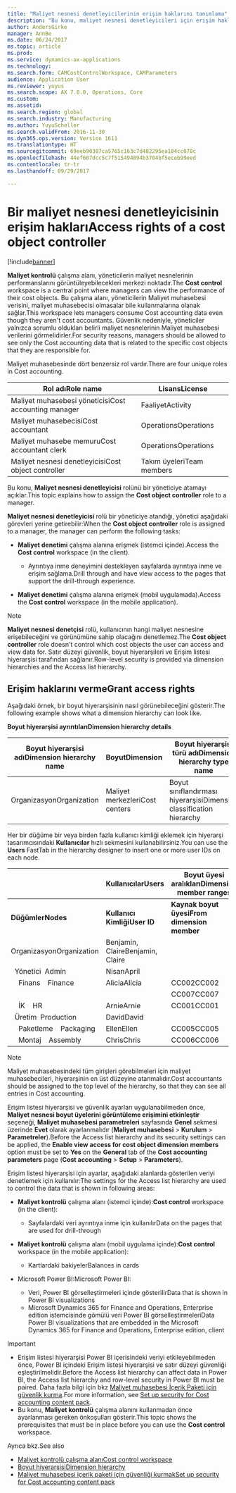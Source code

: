 ```yaml
---
title: "Maliyet nesnesi denetleyicilerinin erişim haklarını tanımlama"
description: "Bu konu, maliyet nesnesi denetleyicileri için erişim hakları hakkında bilgi sağlar."
author: AndersGirke
manager: AnnBe
ms.date: 06/24/2017
ms.topic: article
ms.prod: 
ms.service: dynamics-ax-applications
ms.technology: 
ms.search.form: CAMCostControlWorkspace, CAMParameters
audience: Application User
ms.reviewer: yuyus
ms.search.scope: AX 7.0.0, Operations, Core
ms.custom: 
ms.assetid: 
ms.search.region: global
ms.search.industry: Manufacturing
ms.author: YuyuScheller
ms.search.validFrom: 2016-11-30
ms.dyn365.ops.version: Version 1611
ms.translationtype: HT
ms.sourcegitcommit: 69eeb90387ca5765c163c7d482295ea104cc078c
ms.openlocfilehash: 44ef687dcc5c7f515494894b3784bf5eceb99eed
ms.contentlocale: tr-tr
ms.lasthandoff: 09/29/2017

---
```


# <a name="access-rights-of-a-cost-object-controller"></a><span data-ttu-id="551f1-103">Bir maliyet nesnesi denetleyicisinin erişim hakları</span><span class="sxs-lookup"><span data-stu-id="551f1-103">Access rights of a cost object controller</span></span>

[!include[banner](../includes/banner.md)]

<span data-ttu-id="551f1-104">**Maliyet kontrolü** çalışma alanı, yöneticilerin maliyet nesnelerinin performanslarını görüntüleyebilecekleri merkezi noktadır.</span><span class="sxs-lookup"><span data-stu-id="551f1-104">The **Cost control** workspace is a central point where managers can view the performance of their cost objects.</span></span> <span data-ttu-id="551f1-105">Bu çalışma alanı, yöneticilerin Maliyet muhasebesi verisini, maliyet muhasebecisi olmasalar bile kullanmalarına olanak sağlar.</span><span class="sxs-lookup"><span data-stu-id="551f1-105">This workspace lets managers consume Cost accounting data even though they aren't cost accountants.</span></span> <span data-ttu-id="551f1-106">Güvenlik nedeniyle, yöneticiler yalnızca sorumlu oldukları belirli maliyet nesnelerinin Maliyet muhasebesi verilerini görmelidirler.</span><span class="sxs-lookup"><span data-stu-id="551f1-106">For security reasons, managers should be allowed to see only the Cost accounting data that is related to the specific cost objects that they are responsible for.</span></span>

<span data-ttu-id="551f1-107">Maliyet muhasebesinde dört benzersiz rol vardır.</span><span class="sxs-lookup"><span data-stu-id="551f1-107">There are four unique roles in Cost accounting.</span></span>

| <span data-ttu-id="551f1-108">Rol adı</span><span class="sxs-lookup"><span data-stu-id="551f1-108">Role name</span></span>               | <span data-ttu-id="551f1-109">Lisans</span><span class="sxs-lookup"><span data-stu-id="551f1-109">License</span></span>      |
|-------------------------|--------------|
| <span data-ttu-id="551f1-110">Maliyet muhasebesi yöneticisi</span><span class="sxs-lookup"><span data-stu-id="551f1-110">Cost accounting manager</span></span> | <span data-ttu-id="551f1-111">Faaliyet</span><span class="sxs-lookup"><span data-stu-id="551f1-111">Activity</span></span>     |
| <span data-ttu-id="551f1-112">Maliyet muhasebecisi</span><span class="sxs-lookup"><span data-stu-id="551f1-112">Cost accountant</span></span>         | <span data-ttu-id="551f1-113">Operations</span><span class="sxs-lookup"><span data-stu-id="551f1-113">Operations</span></span>   |
| <span data-ttu-id="551f1-114">Maliyet muhasebe memuru</span><span class="sxs-lookup"><span data-stu-id="551f1-114">Cost accountant clerk</span></span>   | <span data-ttu-id="551f1-115">Operations</span><span class="sxs-lookup"><span data-stu-id="551f1-115">Operations</span></span>   |
| <span data-ttu-id="551f1-116">Maliyet nesnesi denetleyicisi</span><span class="sxs-lookup"><span data-stu-id="551f1-116">Cost object controller</span></span>  | <span data-ttu-id="551f1-117">Takım üyeleri</span><span class="sxs-lookup"><span data-stu-id="551f1-117">Team members</span></span> |

<span data-ttu-id="551f1-118">Bu konu, **Maliyet nesnesi denetleyicisi** rolünü bir yöneticiye atamayı açıklar.</span><span class="sxs-lookup"><span data-stu-id="551f1-118">This topic explains how to assign the **Cost object controller** role to a manager.</span></span>

<span data-ttu-id="551f1-119">**Maliyet nesnesi denetleyicisi** rolü bir yöneticiye atandığı, yönetici aşağıdaki görevleri yerine getirebilir:</span><span class="sxs-lookup"><span data-stu-id="551f1-119">When the **Cost object controller** role is assigned to a manager, the manager can perform the following tasks:</span></span>

- <span data-ttu-id="551f1-120">**Maliyet denetimi** çalışma alanına erişmek (istemci içinde).</span><span class="sxs-lookup"><span data-stu-id="551f1-120">Access the **Cost control** workspace (in the client).</span></span>

    - <span data-ttu-id="551f1-121">Ayrıntıya inme deneyimini destekleyen sayfalarda ayrıntıya inme ve erişim sağlama.</span><span class="sxs-lookup"><span data-stu-id="551f1-121">Drill through and have view access to the pages that support the drill-through experience.</span></span>

- <span data-ttu-id="551f1-122">**Maliyet denetimi** çalışma alanına erişmek (mobil uygulamada).</span><span class="sxs-lookup"><span data-stu-id="551f1-122">Access the **Cost control** workspace (in the mobile application).</span></span>

> [!NOTE]
> <span data-ttu-id="551f1-123">**Maliyet nesnesi denetçisi** rolü, kullanıcının hangi maliyet nesnesine erişebileceğini ve görünümüne sahip olacağını denetlemez.</span><span class="sxs-lookup"><span data-stu-id="551f1-123">The **Cost object controller** role doesn't control which cost objects the user can access and view data for.</span></span> <span data-ttu-id="551f1-124">Satır düzeyi güvenlik, boyut hiyerarşileri ve Erişim listesi hiyerarşisi tarafından sağlanır.</span><span class="sxs-lookup"><span data-stu-id="551f1-124">Row-level security is provided via dimension hierarchies and the Access list hierarchy.</span></span>

## <a name="grant-access-rights"></a><span data-ttu-id="551f1-125">Erişim haklarını verme</span><span class="sxs-lookup"><span data-stu-id="551f1-125">Grant access rights</span></span>
<span data-ttu-id="551f1-126">Aşağıdaki örnek, bir boyut hiyerarşisinin nasıl görünebileceğini gösterir.</span><span class="sxs-lookup"><span data-stu-id="551f1-126">The following example shows what a dimension hierarchy can look like.</span></span>

<span data-ttu-id="551f1-127">**Boyut hiyerarşisi ayrıntıları**</span><span class="sxs-lookup"><span data-stu-id="551f1-127">**Dimension hierarchy details**</span></span>

| <span data-ttu-id="551f1-128">Boyut hiyerarşisi adı</span><span class="sxs-lookup"><span data-stu-id="551f1-128">Dimension hierarchy name</span></span> | <span data-ttu-id="551f1-129">Boyut</span><span class="sxs-lookup"><span data-stu-id="551f1-129">Dimension</span></span>    | <span data-ttu-id="551f1-130">Boyut hiyerarşisi türü adı</span><span class="sxs-lookup"><span data-stu-id="551f1-130">Dimension hierarchy type name</span></span>      | <span data-ttu-id="551f1-131">Erişim listesi hiyerarşisi</span><span class="sxs-lookup"><span data-stu-id="551f1-131">Access list hierarchy</span></span> |
|--------------------------|--------------|------------------------------------|-----------------------|
| <span data-ttu-id="551f1-132">Organizasyon</span><span class="sxs-lookup"><span data-stu-id="551f1-132">Organization</span></span>             | <span data-ttu-id="551f1-133">Maliyet merkezleri</span><span class="sxs-lookup"><span data-stu-id="551f1-133">Cost centers</span></span> | <span data-ttu-id="551f1-134">Boyut sınıflandırması hiyerarşisi</span><span class="sxs-lookup"><span data-stu-id="551f1-134">Dimension classification hierarchy</span></span> | <span data-ttu-id="551f1-135">**Evet**</span><span class="sxs-lookup"><span data-stu-id="551f1-135">**Yes**</span></span>               |

<span data-ttu-id="551f1-136">Her bir düğüme bir veya birden fazla kullanıcı kimliği eklemek için hiyerarşi tasarımcısındaki **Kullanıcılar** hızlı sekmesini kullanabilirsiniz.</span><span class="sxs-lookup"><span data-stu-id="551f1-136">You can use the **Users** FastTab in the hierarchy designer to insert one or more user IDs on each node.</span></span>

|                                   | <span data-ttu-id="551f1-137">Kullanıcılar</span><span class="sxs-lookup"><span data-stu-id="551f1-137">Users</span></span>            | <span data-ttu-id="551f1-138">Boyut üyesi aralıkları</span><span class="sxs-lookup"><span data-stu-id="551f1-138">Dimension member ranges</span></span>   |                         |
|-----------------------------------|------------------|---------------------------|-------------------------|
| <span data-ttu-id="551f1-139">**Düğümler**</span><span class="sxs-lookup"><span data-stu-id="551f1-139">**Nodes**</span></span>                         | <span data-ttu-id="551f1-140">**Kullanıcı Kimliği**</span><span class="sxs-lookup"><span data-stu-id="551f1-140">**User ID**</span></span>      | <span data-ttu-id="551f1-141">**Kaynak boyut üyesi**</span><span class="sxs-lookup"><span data-stu-id="551f1-141">**From dimension member**</span></span> | <span data-ttu-id="551f1-142">**Hedef boyut üyesi**</span><span class="sxs-lookup"><span data-stu-id="551f1-142">**To dimension member**</span></span> |
| <span data-ttu-id="551f1-143">Organizasyon</span><span class="sxs-lookup"><span data-stu-id="551f1-143">Organization</span></span>                      | <span data-ttu-id="551f1-144">Benjamin, Claire</span><span class="sxs-lookup"><span data-stu-id="551f1-144">Benjamin, Claire</span></span> |                           |                         |
| <span data-ttu-id="551f1-145">&nbsp;&nbsp;Yönetici</span><span class="sxs-lookup"><span data-stu-id="551f1-145">&nbsp;&nbsp;Admin</span></span>                 | <span data-ttu-id="551f1-146">Nisan</span><span class="sxs-lookup"><span data-stu-id="551f1-146">April</span></span>            |                           |                         |
| <span data-ttu-id="551f1-147">&nbsp;&nbsp;&nbsp;&nbsp;Finans</span><span class="sxs-lookup"><span data-stu-id="551f1-147">&nbsp;&nbsp;&nbsp;&nbsp;Finance</span></span>   | <span data-ttu-id="551f1-148">Alicia</span><span class="sxs-lookup"><span data-stu-id="551f1-148">Alicia</span></span>           | <span data-ttu-id="551f1-149">CC002</span><span class="sxs-lookup"><span data-stu-id="551f1-149">CC002</span></span>                     | <span data-ttu-id="551f1-150">CC003</span><span class="sxs-lookup"><span data-stu-id="551f1-150">CC003</span></span>                   |
|                                   |                  | <span data-ttu-id="551f1-151">CC007</span><span class="sxs-lookup"><span data-stu-id="551f1-151">CC007</span></span>                     | <span data-ttu-id="551f1-152">CC007</span><span class="sxs-lookup"><span data-stu-id="551f1-152">CC007</span></span>                   |
| <span data-ttu-id="551f1-153">&nbsp;&nbsp;&nbsp;&nbsp;İK</span><span class="sxs-lookup"><span data-stu-id="551f1-153">&nbsp;&nbsp;&nbsp;&nbsp;HR</span></span>        | <span data-ttu-id="551f1-154">Arnie</span><span class="sxs-lookup"><span data-stu-id="551f1-154">Arnie</span></span>            | <span data-ttu-id="551f1-155">CC001</span><span class="sxs-lookup"><span data-stu-id="551f1-155">CC001</span></span>                     | <span data-ttu-id="551f1-156">CC001</span><span class="sxs-lookup"><span data-stu-id="551f1-156">CC001</span></span>                   |
| <span data-ttu-id="551f1-157">&nbsp;&nbsp;Üretim</span><span class="sxs-lookup"><span data-stu-id="551f1-157">&nbsp;&nbsp;Production</span></span>            | <span data-ttu-id="551f1-158">David</span><span class="sxs-lookup"><span data-stu-id="551f1-158">David</span></span>            |                           |                         |
| <span data-ttu-id="551f1-159">&nbsp;&nbsp;&nbsp;&nbsp;Paketleme</span><span class="sxs-lookup"><span data-stu-id="551f1-159">&nbsp;&nbsp;&nbsp;&nbsp;Packaging</span></span> | <span data-ttu-id="551f1-160">Ellen</span><span class="sxs-lookup"><span data-stu-id="551f1-160">Ellen</span></span>            | <span data-ttu-id="551f1-161">CC005</span><span class="sxs-lookup"><span data-stu-id="551f1-161">CC005</span></span>                     | <span data-ttu-id="551f1-162">CC005</span><span class="sxs-lookup"><span data-stu-id="551f1-162">CC005</span></span>                   |
| <span data-ttu-id="551f1-163">&nbsp;&nbsp;&nbsp;&nbsp;Montaj</span><span class="sxs-lookup"><span data-stu-id="551f1-163">&nbsp;&nbsp;&nbsp;&nbsp;Assembly</span></span>  | <span data-ttu-id="551f1-164">Chris</span><span class="sxs-lookup"><span data-stu-id="551f1-164">Chris</span></span>            | <span data-ttu-id="551f1-165">CC006</span><span class="sxs-lookup"><span data-stu-id="551f1-165">CC006</span></span>                     | <span data-ttu-id="551f1-166">CC006</span><span class="sxs-lookup"><span data-stu-id="551f1-166">CC006</span></span>                   |

> [!NOTE]
> <span data-ttu-id="551f1-167">Maliyet muhasebesindeki tüm girişleri görebilmeleri için maliyet muhasebecileri, hiyerarşinin en üst düzeyine atanmalıdır.</span><span class="sxs-lookup"><span data-stu-id="551f1-167">Cost accountants should be assigned to the top level of the hierarchy, so that they can see all entries in Cost accounting.</span></span>

<span data-ttu-id="551f1-168">Erişim listesi hiyerarşisi ve güvenlik ayarları uygulanabilmeden önce, **Maliyet nesnesi boyut üyelerini görüntüleme erişimini etkinleştir** seçeneği, **Maliyet muhasebesi parametreleri** sayfasında **Genel** sekmesi üzerinde **Evet** olarak ayarlanmalıdır (**Maliyet muhasebesi** > **Kurulum** > **Parametreler**).</span><span class="sxs-lookup"><span data-stu-id="551f1-168">Before the Access list hierarchy and its security settings can be applied, the **Enable view access for cost object dimension members** option must be set to **Yes** on the **General** tab of the **Cost accounting parameters** page (**Cost accounting** > **Setup** > **Parameters**).</span></span>

<span data-ttu-id="551f1-169">Erişim listesi hiyerarşisi için ayarlar, aşağıdaki alanlarda gösterilen veriyi denetlemek için kullanılır:</span><span class="sxs-lookup"><span data-stu-id="551f1-169">The settings for the Access list hierarchy are used to control the data that is shown in following areas:</span></span>

- <span data-ttu-id="551f1-170">**Maliyet kontrolü** çalışma alanı (istemci içinde):</span><span class="sxs-lookup"><span data-stu-id="551f1-170">**Cost control** workspace (in the client):</span></span>

    - <span data-ttu-id="551f1-171">Sayfalardaki veri ayrıntıya inme için kullanılır</span><span class="sxs-lookup"><span data-stu-id="551f1-171">Data on the pages that are used for drill-through</span></span>

- <span data-ttu-id="551f1-172">**Maliyet kontrolü** çalışma alanı (mobil uygulama içinde):</span><span class="sxs-lookup"><span data-stu-id="551f1-172">**Cost control** workspace (in the mobile application):</span></span>

    - <span data-ttu-id="551f1-173">Kartlardaki bakiyeler</span><span class="sxs-lookup"><span data-stu-id="551f1-173">Balances in cards</span></span>

- <span data-ttu-id="551f1-174">Microsoft Power BI:</span><span class="sxs-lookup"><span data-stu-id="551f1-174">Microsoft Power BI:</span></span>

    - <span data-ttu-id="551f1-175">Veri, Power BI görselleştirmeleri içinde gösterilir</span><span class="sxs-lookup"><span data-stu-id="551f1-175">Data that is shown in Power BI visualizations</span></span>
    - <span data-ttu-id="551f1-176">Microsoft Dynamics 365 for Finance and Operations, Enterprise edition istemcisinde gömülü veri Power BI görselleştirmeleri</span><span class="sxs-lookup"><span data-stu-id="551f1-176">Data Power BI visualizations that are embedded in the Microsoft Dynamics 365 for Finance and Operations, Enterprise edition, client</span></span>

> [!IMPORTANT]
> - <span data-ttu-id="551f1-177">Erişim listesi hiyerarşisi Power BI içerisindeki veriyi etkileyebilmeden önce, Power BI içindeki Erişim listesi hiyerarşisi ve satır düzeyi güvenliği eşleştirilmelidir.</span><span class="sxs-lookup"><span data-stu-id="551f1-177">Before the Access list hierarchy can affect data in Power BI, the Access list hierarchy and row-level security in Power BI must be paired.</span></span> <span data-ttu-id="551f1-178">Daha fazla bilgi için bkz [Maliyet muhasebesi İçerik Paketi için güvenlik kurma](../../dev-itpro/analytics/setup-security-cost-accounting-content-pack.md).</span><span class="sxs-lookup"><span data-stu-id="551f1-178">For more information, see [Set up security for Cost accounting content pack](../../dev-itpro/analytics/setup-security-cost-accounting-content-pack.md).</span></span>
> - <span data-ttu-id="551f1-179">Bu konu, **Maliyet kontrolü** çalışma alanını kullanmadan önce ayarlanması gereken önkoşulları gösterir.</span><span class="sxs-lookup"><span data-stu-id="551f1-179">This topic shows the prerequisites that must be in place before you can use the **Cost control** workspace.</span></span>

<span data-ttu-id="551f1-180">Ayrıca bkz.</span><span class="sxs-lookup"><span data-stu-id="551f1-180">See also</span></span>

- [<span data-ttu-id="551f1-181">Maliyet kontrolü çalışma alanı</span><span class="sxs-lookup"><span data-stu-id="551f1-181">Cost control workspace</span></span>](cost-control-workspace.md)
- [<span data-ttu-id="551f1-182">Boyut hiyerarşisi</span><span class="sxs-lookup"><span data-stu-id="551f1-182">Dimension hierarchy</span></span>](dimension-hierarchy.md)
- [<span data-ttu-id="551f1-183">Maliyet muhasebesi içerik paketi için güvenliği kurmak</span><span class="sxs-lookup"><span data-stu-id="551f1-183">Set up security for Cost accounting content pack</span></span>](../../dev-itpro/analytics/setup-security-cost-accounting-content-pack.md)

